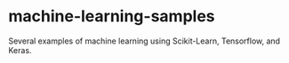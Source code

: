 # machine-learning-samples
Several examples of machine learning using Scikit-Learn, Tensorflow, and Keras.
